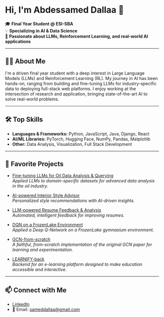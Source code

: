 # Hi, I'm Abdessamed Dallaa 👋

🎓 **Final Year Student @ ESI-SBA**  
💡 **Specializing in AI & Data Science**  
🚀 **Passionate about LLMs, Reinforcement Learning, and real-world AI applications**

---

## 👨‍💻 About Me

I'm a driven final year student with a deep interest in Large Language Models (LLMs) and Reinforcement Learning (RL). My journey in AI has been hands-on, ranging from building and fine-tuning LLMs for industry-specific data to deploying full-stack web platforms. I enjoy working at the intersection of research and application, bringing state-of-the-art AI to solve real-world problems.

---

## 🛠️ Top Skills

- **Languages & Frameworks:** Python, JavaScript, Java, Django, React
- **AI/ML Libraries:** PyTorch, Hugging Face, NumPy, Pandas, Matplotlib
- **Other:** Data Analysis, Visualization, Full Stack Development

---

## 🌟 Favorite Projects

- [Fine-tuning LLMs for Oil Data Analysis & Querying](https://github.com/sameddallaa/petraq)  
  *Applied LLMs to domain-specific datasets for advanced data analysis in the oil industry.*

- [AI-powered Interior Style Advisor](https://github.com/sameddallaa/interior_style_advisor)  
  *Personalized style recommendations with AI-driven insights.*

- [LLM-powered Resume Feedback & Analysis](https://github.com/sameddallaa/resume-feedback)  
  *Automated, intelligent feedback for improving resumes.*

- [DQN on a FrozenLake Environment](https://github.com/sameddallaa/frozen-lake-dqn)  
  *Applied a Deep Q-Network on a FrozenLake gymnasium environment.*
  
- [GCN-from-scratch](https://github.com/sameddallaa/GCN-from-scratch)  
  *A faithful, from-scratch implementation of the original GCN paper for learning and experimentation.*

- [LEARNIFY-back](https://github.com/sameddallaa/LEARNIFY-back)  
  *Backend for an e-learning platform designed to make education accessible and interactive.*

---

## 📫 Connect with Me

- [LinkedIn](https://www.linkedin.com/in/abdessamed-dallaa/)
- 📧 Email: sameddallaa@gmail.com
